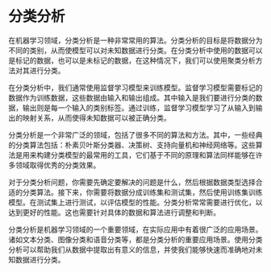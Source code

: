 # 分类分析
在机器学习领域，分类分析是一种非常常用的算法。分类分析的目标是将数据分为不同的类别，从而使模型可以对未知数据进行分类。在分类分析中使用的数据可以是标记的数据，也可以是未标记的数据，在这种情况下，我们可以使用聚类分析方法对其进行分类。

在分类分析中，我们通常使用监督学习模型来训练模型。监督学习模型需要标记的数据作为训练数据，这些数据由输入和输出组成。其中输入是我们要进行分类的数据，输出则是每一个输入的类别标签。通过训练，监督学习模型学习了从输入到输出的映射关系，从而使得未知数据可以被正确分类。

分类分析是一个非常广泛的领域，包括了很多不同的算法和方法。其中，一些经典的分类算法包括：朴素贝叶斯分类器、决策树、支持向量机和神经网络等。这些算法是用来构建分类模型的最常用的工具，它们基于不同的原理和算法同样能够在许多领域取得优秀的分类效果。

对于分类分析问题，你需要先确定要解决的问题是什么，然后根据数据类型选择合适的分类算法。接下来，你需要将数据分成训练集和测试集，然后使用训练集训练模型。在测试集上进行测试，以评估模型的性能。分类分析常常需要进行优化，以达到更好的性能。这也需要针对具体的数据和算法进行调整和判断。

分类分析是机器学习领域的一个重要领域，在实际应用中有着很广泛的应用场景。诸如文本分类、图像分类和语音分类等，都是分类分析的重要应用场景。使用分类分析可以帮助我们从数据中提取出有意义的信息，并使我们能够快速而准确地对未知数据进行分类。